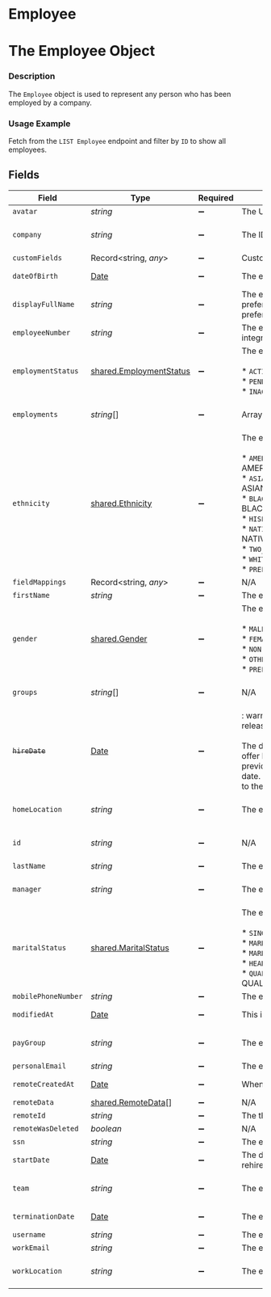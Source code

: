 # Employee

# The Employee Object
### Description
The `Employee` object is used to represent any person who has been employed by a company.

### Usage Example
Fetch from the `LIST Employee` endpoint and filter by `ID` to show all employees.


## Fields

| Field                                                                                                                                                                                                                                                                                                                                                                                                                                                                              | Type                                                                                                                                                                                                                                                                                                                                                                                                                                                                               | Required                                                                                                                                                                                                                                                                                                                                                                                                                                                                           | Description                                                                                                                                                                                                                                                                                                                                                                                                                                                                        | Example                                                                                                                                                                                                                                                                                                                                                                                                                                                                            |
| ---------------------------------------------------------------------------------------------------------------------------------------------------------------------------------------------------------------------------------------------------------------------------------------------------------------------------------------------------------------------------------------------------------------------------------------------------------------------------------- | ---------------------------------------------------------------------------------------------------------------------------------------------------------------------------------------------------------------------------------------------------------------------------------------------------------------------------------------------------------------------------------------------------------------------------------------------------------------------------------- | ---------------------------------------------------------------------------------------------------------------------------------------------------------------------------------------------------------------------------------------------------------------------------------------------------------------------------------------------------------------------------------------------------------------------------------------------------------------------------------- | ---------------------------------------------------------------------------------------------------------------------------------------------------------------------------------------------------------------------------------------------------------------------------------------------------------------------------------------------------------------------------------------------------------------------------------------------------------------------------------- | ---------------------------------------------------------------------------------------------------------------------------------------------------------------------------------------------------------------------------------------------------------------------------------------------------------------------------------------------------------------------------------------------------------------------------------------------------------------------------------- |
| `avatar`                                                                                                                                                                                                                                                                                                                                                                                                                                                                           | *string*                                                                                                                                                                                                                                                                                                                                                                                                                                                                           | :heavy_minus_sign:                                                                                                                                                                                                                                                                                                                                                                                                                                                                 | The URL of the employee's avatar image.                                                                                                                                                                                                                                                                                                                                                                                                                                            | http://alturl.com/h2h8m                                                                                                                                                                                                                                                                                                                                                                                                                                                            |
| `company`                                                                                                                                                                                                                                                                                                                                                                                                                                                                          | *string*                                                                                                                                                                                                                                                                                                                                                                                                                                                                           | :heavy_minus_sign:                                                                                                                                                                                                                                                                                                                                                                                                                                                                 | The ID of the employee's company.                                                                                                                                                                                                                                                                                                                                                                                                                                                  | 8d9fd929-436c-4fd4-a48b-0c61f68d6178                                                                                                                                                                                                                                                                                                                                                                                                                                               |
| `customFields`                                                                                                                                                                                                                                                                                                                                                                                                                                                                     | Record<string, *any*>                                                                                                                                                                                                                                                                                                                                                                                                                                                              | :heavy_minus_sign:                                                                                                                                                                                                                                                                                                                                                                                                                                                                 | Custom fields configured for a given model.                                                                                                                                                                                                                                                                                                                                                                                                                                        |                                                                                                                                                                                                                                                                                                                                                                                                                                                                                    |
| `dateOfBirth`                                                                                                                                                                                                                                                                                                                                                                                                                                                                      | [Date](https://developer.mozilla.org/en-US/docs/Web/JavaScript/Reference/Global_Objects/Date)                                                                                                                                                                                                                                                                                                                                                                                      | :heavy_minus_sign:                                                                                                                                                                                                                                                                                                                                                                                                                                                                 | The employee's date of birth.                                                                                                                                                                                                                                                                                                                                                                                                                                                      | 1990-11-10T00:00:00Z                                                                                                                                                                                                                                                                                                                                                                                                                                                               |
| `displayFullName`                                                                                                                                                                                                                                                                                                                                                                                                                                                                  | *string*                                                                                                                                                                                                                                                                                                                                                                                                                                                                           | :heavy_minus_sign:                                                                                                                                                                                                                                                                                                                                                                                                                                                                 | The employee's full name, to use for display purposes. If a preferred first name is available, the full name will include the preferred first name.                                                                                                                                                                                                                                                                                                                                | Cousin Greg Hirsch                                                                                                                                                                                                                                                                                                                                                                                                                                                                 |
| `employeeNumber`                                                                                                                                                                                                                                                                                                                                                                                                                                                                   | *string*                                                                                                                                                                                                                                                                                                                                                                                                                                                                           | :heavy_minus_sign:                                                                                                                                                                                                                                                                                                                                                                                                                                                                 | The employee's number that appears in the third-party integration's UI.                                                                                                                                                                                                                                                                                                                                                                                                            | 2                                                                                                                                                                                                                                                                                                                                                                                                                                                                                  |
| `employmentStatus`                                                                                                                                                                                                                                                                                                                                                                                                                                                                 | [shared.EmploymentStatus](../../../sdk/models/shared/employmentstatus.md)                                                                                                                                                                                                                                                                                                                                                                                                          | :heavy_minus_sign:                                                                                                                                                                                                                                                                                                                                                                                                                                                                 | The employment status of the employee.<br/><br/>* `ACTIVE` - ACTIVE<br/>* `PENDING` - PENDING<br/>* `INACTIVE` - INACTIVE                                                                                                                                                                                                                                                                                                                                                          | INACTIVE                                                                                                                                                                                                                                                                                                                                                                                                                                                                           |
| `employments`                                                                                                                                                                                                                                                                                                                                                                                                                                                                      | *string*[]                                                                                                                                                                                                                                                                                                                                                                                                                                                                         | :heavy_minus_sign:                                                                                                                                                                                                                                                                                                                                                                                                                                                                 | Array of `Employment` IDs for this Employee.                                                                                                                                                                                                                                                                                                                                                                                                                                       | 17a54124-287f-494d-965e-3c5b330c9a68                                                                                                                                                                                                                                                                                                                                                                                                                                               |
| `ethnicity`                                                                                                                                                                                                                                                                                                                                                                                                                                                                        | [shared.Ethnicity](../../../sdk/models/shared/ethnicity.md)                                                                                                                                                                                                                                                                                                                                                                                                                        | :heavy_minus_sign:                                                                                                                                                                                                                                                                                                                                                                                                                                                                 | The employee's ethnicity.<br/><br/>* `AMERICAN_INDIAN_OR_ALASKA_NATIVE` - AMERICAN_INDIAN_OR_ALASKA_NATIVE<br/>* `ASIAN_OR_INDIAN_SUBCONTINENT` - ASIAN_OR_INDIAN_SUBCONTINENT<br/>* `BLACK_OR_AFRICAN_AMERICAN` - BLACK_OR_AFRICAN_AMERICAN<br/>* `HISPANIC_OR_LATINO` - HISPANIC_OR_LATINO<br/>* `NATIVE_HAWAIIAN_OR_OTHER_PACIFIC_ISLANDER` - NATIVE_HAWAIIAN_OR_OTHER_PACIFIC_ISLANDER<br/>* `TWO_OR_MORE_RACES` - TWO_OR_MORE_RACES<br/>* `WHITE` - WHITE<br/>* `PREFER_NOT_TO_DISCLOSE` - PREFER_NOT_TO_DISCLOSE | WHITE                                                                                                                                                                                                                                                                                                                                                                                                                                                                              |
| `fieldMappings`                                                                                                                                                                                                                                                                                                                                                                                                                                                                    | Record<string, *any*>                                                                                                                                                                                                                                                                                                                                                                                                                                                              | :heavy_minus_sign:                                                                                                                                                                                                                                                                                                                                                                                                                                                                 | N/A                                                                                                                                                                                                                                                                                                                                                                                                                                                                                | [object Object]                                                                                                                                                                                                                                                                                                                                                                                                                                                                    |
| `firstName`                                                                                                                                                                                                                                                                                                                                                                                                                                                                        | *string*                                                                                                                                                                                                                                                                                                                                                                                                                                                                           | :heavy_minus_sign:                                                                                                                                                                                                                                                                                                                                                                                                                                                                 | The employee's first name.                                                                                                                                                                                                                                                                                                                                                                                                                                                         | Greg                                                                                                                                                                                                                                                                                                                                                                                                                                                                               |
| `gender`                                                                                                                                                                                                                                                                                                                                                                                                                                                                           | [shared.Gender](../../../sdk/models/shared/gender.md)                                                                                                                                                                                                                                                                                                                                                                                                                              | :heavy_minus_sign:                                                                                                                                                                                                                                                                                                                                                                                                                                                                 | The employee's gender.<br/><br/>* `MALE` - MALE<br/>* `FEMALE` - FEMALE<br/>* `NON-BINARY` - NON-BINARY<br/>* `OTHER` - OTHER<br/>* `PREFER_NOT_TO_DISCLOSE` - PREFER_NOT_TO_DISCLOSE                                                                                                                                                                                                                                                                                              | MALE                                                                                                                                                                                                                                                                                                                                                                                                                                                                               |
| `groups`                                                                                                                                                                                                                                                                                                                                                                                                                                                                           | *string*[]                                                                                                                                                                                                                                                                                                                                                                                                                                                                         | :heavy_minus_sign:                                                                                                                                                                                                                                                                                                                                                                                                                                                                 | N/A                                                                                                                                                                                                                                                                                                                                                                                                                                                                                | 21a54124-397f-494d-985e-3c5b330b8a68                                                                                                                                                                                                                                                                                                                                                                                                                                               |
| ~~`hireDate`~~                                                                                                                                                                                                                                                                                                                                                                                                                                                                     | [Date](https://developer.mozilla.org/en-US/docs/Web/JavaScript/Reference/Global_Objects/Date)                                                                                                                                                                                                                                                                                                                                                                                      | :heavy_minus_sign:                                                                                                                                                                                                                                                                                                                                                                                                                                                                 | : warning: ** DEPRECATED **: This will be removed in a future release, please migrate away from it as soon as possible.<br/><br/>The date that the employee was hired, usually the day that an offer letter is signed. If an employee has multiple hire dates from previous employments, this represents the most recent hire date. Note: If you're looking for the employee's start date, refer to the start_date field.                                                          | 2020-10-10T00:00:00Z                                                                                                                                                                                                                                                                                                                                                                                                                                                               |
| `homeLocation`                                                                                                                                                                                                                                                                                                                                                                                                                                                                     | *string*                                                                                                                                                                                                                                                                                                                                                                                                                                                                           | :heavy_minus_sign:                                                                                                                                                                                                                                                                                                                                                                                                                                                                 | The employee's home address.                                                                                                                                                                                                                                                                                                                                                                                                                                                       | d2f972d0-2526-434b-9409-4c3b468e08f0                                                                                                                                                                                                                                                                                                                                                                                                                                               |
| `id`                                                                                                                                                                                                                                                                                                                                                                                                                                                                               | *string*                                                                                                                                                                                                                                                                                                                                                                                                                                                                           | :heavy_minus_sign:                                                                                                                                                                                                                                                                                                                                                                                                                                                                 | N/A                                                                                                                                                                                                                                                                                                                                                                                                                                                                                | 0958cbc6-6040-430a-848e-aafacbadf4ae                                                                                                                                                                                                                                                                                                                                                                                                                                               |
| `lastName`                                                                                                                                                                                                                                                                                                                                                                                                                                                                         | *string*                                                                                                                                                                                                                                                                                                                                                                                                                                                                           | :heavy_minus_sign:                                                                                                                                                                                                                                                                                                                                                                                                                                                                 | The employee's last name.                                                                                                                                                                                                                                                                                                                                                                                                                                                          | Hirsch                                                                                                                                                                                                                                                                                                                                                                                                                                                                             |
| `manager`                                                                                                                                                                                                                                                                                                                                                                                                                                                                          | *string*                                                                                                                                                                                                                                                                                                                                                                                                                                                                           | :heavy_minus_sign:                                                                                                                                                                                                                                                                                                                                                                                                                                                                 | The employee ID of the employee's manager.                                                                                                                                                                                                                                                                                                                                                                                                                                         | 0048ea5b-911e-4dff-9364-92070dea62ff                                                                                                                                                                                                                                                                                                                                                                                                                                               |
| `maritalStatus`                                                                                                                                                                                                                                                                                                                                                                                                                                                                    | [shared.MaritalStatus](../../../sdk/models/shared/maritalstatus.md)                                                                                                                                                                                                                                                                                                                                                                                                                | :heavy_minus_sign:                                                                                                                                                                                                                                                                                                                                                                                                                                                                 | The employee's filing status as related to marital status.<br/><br/>* `SINGLE` - SINGLE<br/>* `MARRIED_FILING_JOINTLY` - MARRIED_FILING_JOINTLY<br/>* `MARRIED_FILING_SEPARATELY` - MARRIED_FILING_SEPARATELY<br/>* `HEAD_OF_HOUSEHOLD` - HEAD_OF_HOUSEHOLD<br/>* `QUALIFYING_WIDOW_OR_WIDOWER_WITH_DEPENDENT_CHILD` - QUALIFYING_WIDOW_OR_WIDOWER_WITH_DEPENDENT_CHILD                                                                                                            | SINGLE                                                                                                                                                                                                                                                                                                                                                                                                                                                                             |
| `mobilePhoneNumber`                                                                                                                                                                                                                                                                                                                                                                                                                                                                | *string*                                                                                                                                                                                                                                                                                                                                                                                                                                                                           | :heavy_minus_sign:                                                                                                                                                                                                                                                                                                                                                                                                                                                                 | The employee's mobile phone number.                                                                                                                                                                                                                                                                                                                                                                                                                                                | +1234567890                                                                                                                                                                                                                                                                                                                                                                                                                                                                        |
| `modifiedAt`                                                                                                                                                                                                                                                                                                                                                                                                                                                                       | [Date](https://developer.mozilla.org/en-US/docs/Web/JavaScript/Reference/Global_Objects/Date)                                                                                                                                                                                                                                                                                                                                                                                      | :heavy_minus_sign:                                                                                                                                                                                                                                                                                                                                                                                                                                                                 | This is the datetime that this object was last updated by Merge                                                                                                                                                                                                                                                                                                                                                                                                                    | 2021-10-16T00:00:00Z                                                                                                                                                                                                                                                                                                                                                                                                                                                               |
| `payGroup`                                                                                                                                                                                                                                                                                                                                                                                                                                                                         | *string*                                                                                                                                                                                                                                                                                                                                                                                                                                                                           | :heavy_minus_sign:                                                                                                                                                                                                                                                                                                                                                                                                                                                                 | The employee's pay group                                                                                                                                                                                                                                                                                                                                                                                                                                                           | ad1264e2-39be-4787-b749-f1aade9e3405                                                                                                                                                                                                                                                                                                                                                                                                                                               |
| `personalEmail`                                                                                                                                                                                                                                                                                                                                                                                                                                                                    | *string*                                                                                                                                                                                                                                                                                                                                                                                                                                                                           | :heavy_minus_sign:                                                                                                                                                                                                                                                                                                                                                                                                                                                                 | The employee's personal email.                                                                                                                                                                                                                                                                                                                                                                                                                                                     | greg@gmail.com                                                                                                                                                                                                                                                                                                                                                                                                                                                                     |
| `remoteCreatedAt`                                                                                                                                                                                                                                                                                                                                                                                                                                                                  | [Date](https://developer.mozilla.org/en-US/docs/Web/JavaScript/Reference/Global_Objects/Date)                                                                                                                                                                                                                                                                                                                                                                                      | :heavy_minus_sign:                                                                                                                                                                                                                                                                                                                                                                                                                                                                 | When the third party's employee was created.                                                                                                                                                                                                                                                                                                                                                                                                                                       | 2020-10-11T00:00:00Z                                                                                                                                                                                                                                                                                                                                                                                                                                                               |
| `remoteData`                                                                                                                                                                                                                                                                                                                                                                                                                                                                       | [shared.RemoteData](../../../sdk/models/shared/remotedata.md)[]                                                                                                                                                                                                                                                                                                                                                                                                                    | :heavy_minus_sign:                                                                                                                                                                                                                                                                                                                                                                                                                                                                 | N/A                                                                                                                                                                                                                                                                                                                                                                                                                                                                                | [object Object]                                                                                                                                                                                                                                                                                                                                                                                                                                                                    |
| `remoteId`                                                                                                                                                                                                                                                                                                                                                                                                                                                                         | *string*                                                                                                                                                                                                                                                                                                                                                                                                                                                                           | :heavy_minus_sign:                                                                                                                                                                                                                                                                                                                                                                                                                                                                 | The third-party API ID of the matching object.                                                                                                                                                                                                                                                                                                                                                                                                                                     | 19202938                                                                                                                                                                                                                                                                                                                                                                                                                                                                           |
| `remoteWasDeleted`                                                                                                                                                                                                                                                                                                                                                                                                                                                                 | *boolean*                                                                                                                                                                                                                                                                                                                                                                                                                                                                          | :heavy_minus_sign:                                                                                                                                                                                                                                                                                                                                                                                                                                                                 | N/A                                                                                                                                                                                                                                                                                                                                                                                                                                                                                |                                                                                                                                                                                                                                                                                                                                                                                                                                                                                    |
| `ssn`                                                                                                                                                                                                                                                                                                                                                                                                                                                                              | *string*                                                                                                                                                                                                                                                                                                                                                                                                                                                                           | :heavy_minus_sign:                                                                                                                                                                                                                                                                                                                                                                                                                                                                 | The employee's social security number.                                                                                                                                                                                                                                                                                                                                                                                                                                             | 1234567890                                                                                                                                                                                                                                                                                                                                                                                                                                                                         |
| `startDate`                                                                                                                                                                                                                                                                                                                                                                                                                                                                        | [Date](https://developer.mozilla.org/en-US/docs/Web/JavaScript/Reference/Global_Objects/Date)                                                                                                                                                                                                                                                                                                                                                                                      | :heavy_minus_sign:                                                                                                                                                                                                                                                                                                                                                                                                                                                                 | The date that the employee started working. If an employee was rehired, the most recent start date will be returned.                                                                                                                                                                                                                                                                                                                                                               | 2020-10-11T00:00:00Z                                                                                                                                                                                                                                                                                                                                                                                                                                                               |
| `team`                                                                                                                                                                                                                                                                                                                                                                                                                                                                             | *string*                                                                                                                                                                                                                                                                                                                                                                                                                                                                           | :heavy_minus_sign:                                                                                                                                                                                                                                                                                                                                                                                                                                                                 | The employee's team.                                                                                                                                                                                                                                                                                                                                                                                                                                                               | 249c9faa-3045-4a31-953b-8f22d3613301                                                                                                                                                                                                                                                                                                                                                                                                                                               |
| `terminationDate`                                                                                                                                                                                                                                                                                                                                                                                                                                                                  | [Date](https://developer.mozilla.org/en-US/docs/Web/JavaScript/Reference/Global_Objects/Date)                                                                                                                                                                                                                                                                                                                                                                                      | :heavy_minus_sign:                                                                                                                                                                                                                                                                                                                                                                                                                                                                 | The employee's termination date.                                                                                                                                                                                                                                                                                                                                                                                                                                                   | 2021-10-12T00:00:00Z                                                                                                                                                                                                                                                                                                                                                                                                                                                               |
| `username`                                                                                                                                                                                                                                                                                                                                                                                                                                                                         | *string*                                                                                                                                                                                                                                                                                                                                                                                                                                                                           | :heavy_minus_sign:                                                                                                                                                                                                                                                                                                                                                                                                                                                                 | The employee's username that appears in the remote UI.                                                                                                                                                                                                                                                                                                                                                                                                                             | cousingreg                                                                                                                                                                                                                                                                                                                                                                                                                                                                         |
| `workEmail`                                                                                                                                                                                                                                                                                                                                                                                                                                                                        | *string*                                                                                                                                                                                                                                                                                                                                                                                                                                                                           | :heavy_minus_sign:                                                                                                                                                                                                                                                                                                                                                                                                                                                                 | The employee's work email.                                                                                                                                                                                                                                                                                                                                                                                                                                                         | greg@merge.dev                                                                                                                                                                                                                                                                                                                                                                                                                                                                     |
| `workLocation`                                                                                                                                                                                                                                                                                                                                                                                                                                                                     | *string*                                                                                                                                                                                                                                                                                                                                                                                                                                                                           | :heavy_minus_sign:                                                                                                                                                                                                                                                                                                                                                                                                                                                                 | The employee's work address.                                                                                                                                                                                                                                                                                                                                                                                                                                                       | 9efbc633-3387-4306-aa55-e2c635e6bb4f                                                                                                                                                                                                                                                                                                                                                                                                                                               |